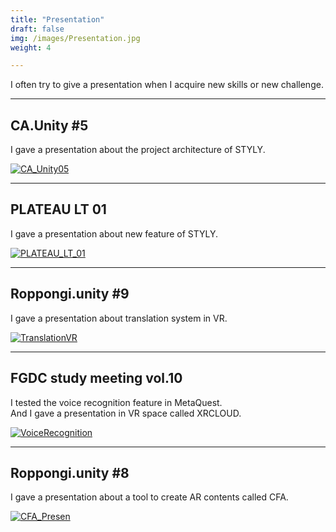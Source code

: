 ```yaml
---
title: "Presentation"
draft: false
img: /images/Presentation.jpg
weight: 4

---
```


I often try to give a presentation when I acquire new skills or new challenge.  


---

## CA.Unity #5

I gave a presentation about the project architecture  of STYLY.  

[![CA_Unity05](/images/CA_Unity05.jpg)](https://www.docswell.com/s/KENTO/5NDRVK-2022-10-02-211126)

---

## PLATEAU LT 01

I gave a presentation about new feature of STYLY.  

[![PLATEAU_LT_01](/images/PLATEAU_LT_01.jpg)](https://www.docswell.com/s/KENTO/KPQXQ5-2022-06-24-214120)

---

## Roppongi.unity #9

I gave a presentation about translation system in VR.  

[![TranslationVR](/images/TranslationVR.png)](https://www.slideshare.net/ssuserb5ac78/vr-247222391)

---

## FGDC study meeting vol.10

I tested the voice recognition feature in MetaQuest.  
And I gave a presentation in VR space called XRCLOUD.  

[![VoiceRecognition](/images/VoiceRecognition.png)](https://www.slideshare.net/ssuserb5ac78/oculusquest)

---

## Roppongi.unity #8

I gave a presentation about a tool to create AR contents called CFA.  

[![CFA_Presen](/images/CFA_Presen.png)](https://www.slideshare.net/Gaprot/arcfa-243338832)

